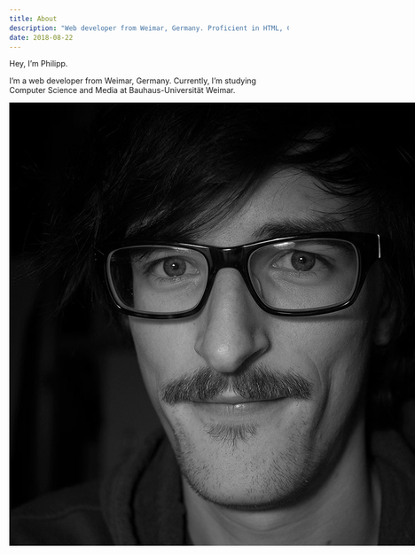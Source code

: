 ```yaml
---
title: About
description: "Web developer from Weimar, Germany. Proficient in HTML, CSS and JavaScript."
date: 2018-08-22
---
```

Hey, I’m Philipp.

I’m a web developer from Weimar, Germany. Currently, I’m studying Computer Science and Media at Bauhaus-Universität Weimar.

<p class="marginalia">
  <img src="/img/me.jpg" alt ="Portrait of the author" style="position: absolute;">
</p>

I write lots of HTML, CSS and JavaScript with a focus on accessibility.

- Web applications:
  - [Slidehub](https://github.com/webis-de/slidehub) (for [Webis group](https://webis.de) at Bauhaus-Universität Weimar)
  - [Disraptor](https://github.com/disraptor/disraptor) (for [Webis group](https://webis.de) at Bauhaus-Universität Weimar)
  - [hyperlink.cool](https://hyperlink.cool/) (for my fellow computer science students at BUW 🔗💕)
- Node packages:
  - [reverse-iterable-map](https://www.npmjs.com/package/reverse-iterable-map)
  - [reverse-iterable-array](https://www.npmjs.com/package/reverse-iterable-array)
  - [reverse-iterable-set](https://www.npmjs.com/package/reverse-iterable-set)

I contributed code to open source projects such as [WAI-ARIA Authoring Practices](https://github.com/w3c/aria-practices), [Discourse](https://github.com/discourse/discourse/), [Sublime Text Packages](https://github.com/sublimehq/Packages/), [Jekyll](https://github.com/jekyll/jekyll) and [Clementine](https://github.com/clementine-player/Clementine).

---

This site is hosted on [Uberspace](https://uberspace.de/) and built with [Eleventy](https://www.11ty.io).

All content is licensed under [CC BY-SA](https://creativecommons.org/licenses/by-sa/4.0/) unless otherwise stated.

Write love/hate mail to [{{ metadata.author.mail }}](mailto:{{ metadata.author.mail }}).
